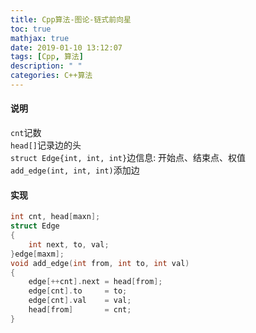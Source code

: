 ```yaml
---
title: Cpp算法-图论-链式前向星
toc: true
mathjax: true
date: 2019-01-10 13:12:07
tags: [Cpp, 算法]
description: " "
categories: C++算法 
---
```

#### 说明
`cnt`记数<br/>
`head[]`记录边的头<br/>
`struct Edge{int, int, int}`边信息: 开始点、结束点、权值<br/>
`add_edge(int, int, int)`添加边

#### 实现
```cpp
int cnt, head[maxn];
struct Edge
{
	int next, to, val;
}edge[maxm];
void add_edge(int from, int to, int val)
{
	edge[++cnt].next = head[from];
	edge[cnt].to     = to;
	edge[cnt].val    = val;
	head[from]       = cnt;
}
```